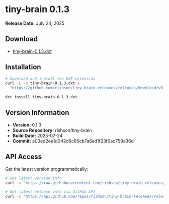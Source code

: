 # tiny-brain 0.1.3

**Release Date:** July 24, 2025

## Download
- [tiny-brain-0.1.3.dxt]()

## Installation
```bash
# Download and install the DXT extension
curl -L -o tiny-brain-0.1.3.dxt \
  "https://github.com/rishson/tiny-brain-releases/releases/download/v0.1.3/tiny-brain-0.1.3.dxt"

dxt install tiny-brain-0.1.3.dxt
```

## Version Information
- **Version:** 0.1.3
- **Source Repository:** rishson/tiny-brain
- **Build Date:** 2025-07-24
- **Commit:** a03ed2ee1d042d6c85cb7a6ad1f23f0ac759a36d

## API Access
Get the latest version programmatically:
```bash
# Get latest version info
curl -s "https://raw.githubusercontent.com/rishson/tiny-brain-releases/main/latest/version.json"

# Get latest release info via GitHub API
curl -s "https://api.github.com/repos/rishson/tiny-brain-releases/releases/latest"
```
